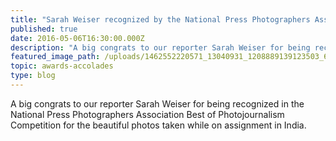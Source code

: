 ```yaml
---
title: "Sarah Weiser recognized by the National Press Photographers Association"
published: true
date: 2016-05-06T16:30:00.000Z
description: "A big congrats to our reporter Sarah Weiser for being recognized in the National Press Photographers Association Best of Photojournalism Competition for the beautiful photos taken while on assignment in India. "
featured_image_path: /uploads/1462552220571_13040931_1208889139123503_6549820414147608881_o.jpg
topic: awards-accolades
type: blog
---
```


A big congrats to our reporter Sarah Weiser for being recognized in the National Press Photographers Association Best of Photojournalism Competition for the beautiful photos taken while on assignment in India.

